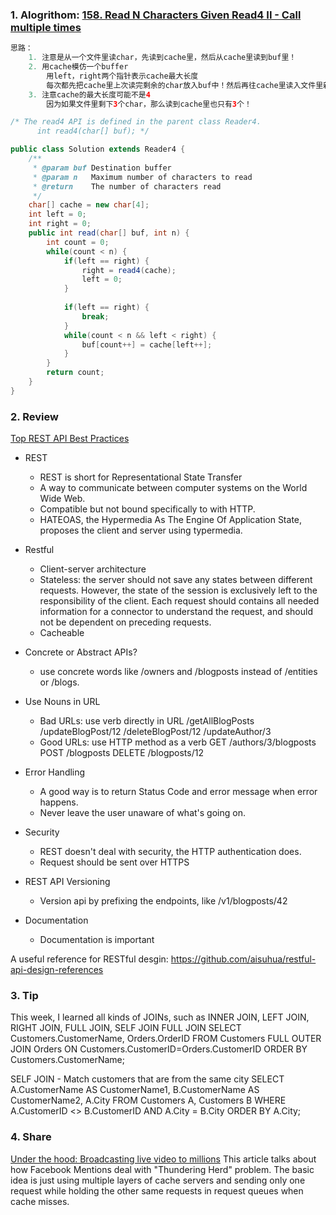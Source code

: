 ### 1. Alogrithom: [158. Read N Characters Given Read4 II - Call multiple times](https://leetcode.com/problems/read-n-characters-given-read4-ii-call-multiple-times/description/)

```Java
思路：
    1. 注意是从一个文件里读char，先读到cache里，然后从cache里读到buf里！
    2. 用cache模仿一个buffer
        用left，right两个指针表示cache最大长度
        每次都先把cache里上次读完剩余的char放入buf中！然后再往cache里读入文件里新的char
    3. 注意cache的最大长度可能不是4
        因为如果文件里剩下3个char，那么读到cache里也只有3个！

/* The read4 API is defined in the parent class Reader4.
      int read4(char[] buf); */

public class Solution extends Reader4 {
    /**
     * @param buf Destination buffer
     * @param n   Maximum number of characters to read
     * @return    The number of characters read
     */
    char[] cache = new char[4];
    int left = 0;
    int right = 0;
    public int read(char[] buf, int n) {
        int count = 0;
        while(count < n) {
            if(left == right) {
                right = read4(cache);
                left = 0;
            }
            
            if(left == right) {
                break;
            }
            while(count < n && left < right) {
                buf[count++] = cache[left++];
            }
        }
        return count;
    }
}
```

### 2. Review

[Top REST API Best Practices](https://code-maze.com/top-rest-api-best-practices/)
- REST 
  - REST is short for Representational State Transfer
  - A way to communicate between computer systems on the World Wide Web.
  - Compatible but not bound specifically to with HTTP.
  - HATEOAS, the Hypermedia As The Engine Of Application State, proposes the client and server using typermedia.
- Restful
  - Client-server architecture
  - Stateless: the server should not save any states between different requests. 
               However, the state of the session is exclusively left to the responsibility of the client.
               Each request should contains all needed information for a connector to understand the request, 
               and should not be dependent on preceding requests.
  - Cacheable
- Concrete or Abstract APIs?
  - use concrete words like /owners and /blogposts instead of /entities or /blogs.
  
- Use Nouns in URL
  - Bad URLs: use verb directly in URL
    /getAllBlogPosts
    /updateBlogPost/12
    /deleteBlogPost/12
    /updateAuthor/3
  - Good URLs: use HTTP method as a verb
    GET /authors/3/blogposts 
    POST /blogposts
    DELETE /blogposts/12

- Error Handling
  - A good way is to return Status Code and error message when error happens.
  - Never leave the user unaware of what's going on. 
  
- Security
  - REST doesn't deal with security, the HTTP authentication does.
  - Request should be sent over HTTPS
  
- REST API Versioning
  - Version api by prefixing the endpoints, like /v1/blogposts/42
- Documentation
  - Documentation is important
  
A useful reference for RESTful desgin: https://github.com/aisuhua/restful-api-design-references
  
### 3. Tip
This week, I learned all kinds of JOINs, such as INNER JOIN, LEFT JOIN, RIGHT JOIN, FULL JOIN, SELF JOIN
FULL JOIN
SELECT Customers.CustomerName, Orders.OrderID
FROM Customers
FULL OUTER JOIN Orders ON Customers.CustomerID=Orders.CustomerID
ORDER BY Customers.CustomerName;

SELF JOIN - Match customers that are from the same city
SELECT A.CustomerName AS CustomerName1, B.CustomerName AS CustomerName2, A.City
FROM Customers A, Customers B
WHERE A.CustomerID <> B.CustomerID
AND A.City = B.City 
ORDER BY A.City;

### 4. Share
[Under the hood: Broadcasting live video to millions](https://code.fb.com/ios/under-the-hood-broadcasting-live-video-to-millions/)
This article talks about how Facebook Mentions deal with "Thundering Herd" problem. 
The basic idea is just using multiple layers of cache servers and sending only one request while holding the other same requests in request queues when cache misses.


